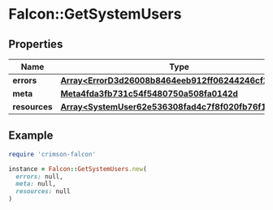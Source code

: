 # Falcon::GetSystemUsers

## Properties

| Name | Type | Description | Notes |
| ---- | ---- | ----------- | ----- |
| **errors** | [**Array&lt;ErrorD3d26008b8464eeb912ff06244246cf2&gt;**](ErrorD3d26008b8464eeb912ff06244246cf2.md) |  | [optional] |
| **meta** | [**Meta4fda3fb731c54f5480750a508fa0142d**](Meta4fda3fb731c54f5480750a508fa0142d.md) |  | [optional] |
| **resources** | [**Array&lt;SystemUser62e536308fad4c7f8f020fb76f162088&gt;**](SystemUser62e536308fad4c7f8f020fb76f162088.md) |  | [optional] |

## Example

```ruby
require 'crimson-falcon'

instance = Falcon::GetSystemUsers.new(
  errors: null,
  meta: null,
  resources: null
)
```

